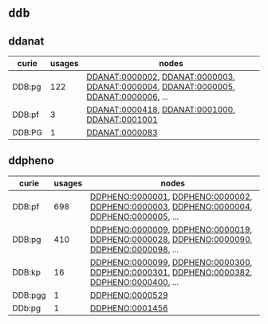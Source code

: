 # `ddb`

## ddanat

| curie   |   usages | nodes                                                                                                                                                                                                                                                                                                                                    |
|---------|----------|------------------------------------------------------------------------------------------------------------------------------------------------------------------------------------------------------------------------------------------------------------------------------------------------------------------------------------------|
| DDB:pg  |      122 | [DDANAT:0000002](http://purl.obolibrary.org/obo/DDANAT_0000002), [DDANAT:0000003](http://purl.obolibrary.org/obo/DDANAT_0000003), [DDANAT:0000004](http://purl.obolibrary.org/obo/DDANAT_0000004), [DDANAT:0000005](http://purl.obolibrary.org/obo/DDANAT_0000005), [DDANAT:0000006](http://purl.obolibrary.org/obo/DDANAT_0000006), ... |
| DDB:pf  |        3 | [DDANAT:0000418](http://purl.obolibrary.org/obo/DDANAT_0000418), [DDANAT:0001000](http://purl.obolibrary.org/obo/DDANAT_0001000), [DDANAT:0001001](http://purl.obolibrary.org/obo/DDANAT_0001001)                                                                                                                                        |
| DDB:PG  |        1 | [DDANAT:0000083](http://purl.obolibrary.org/obo/DDANAT_0000083)                                                                                                                                                                                                                                                                          |

## ddpheno

| curie   |   usages | nodes                                                                                                                                                                                                                                                                                                                                              |
|---------|----------|----------------------------------------------------------------------------------------------------------------------------------------------------------------------------------------------------------------------------------------------------------------------------------------------------------------------------------------------------|
| DDB:pf  |      698 | [DDPHENO:0000001](http://purl.obolibrary.org/obo/DDPHENO_0000001), [DDPHENO:0000002](http://purl.obolibrary.org/obo/DDPHENO_0000002), [DDPHENO:0000003](http://purl.obolibrary.org/obo/DDPHENO_0000003), [DDPHENO:0000004](http://purl.obolibrary.org/obo/DDPHENO_0000004), [DDPHENO:0000005](http://purl.obolibrary.org/obo/DDPHENO_0000005), ... |
| DDB:pg  |      410 | [DDPHENO:0000009](http://purl.obolibrary.org/obo/DDPHENO_0000009), [DDPHENO:0000019](http://purl.obolibrary.org/obo/DDPHENO_0000019), [DDPHENO:0000028](http://purl.obolibrary.org/obo/DDPHENO_0000028), [DDPHENO:0000090](http://purl.obolibrary.org/obo/DDPHENO_0000090), [DDPHENO:0000098](http://purl.obolibrary.org/obo/DDPHENO_0000098), ... |
| DDB:kp  |       16 | [DDPHENO:0000099](http://purl.obolibrary.org/obo/DDPHENO_0000099), [DDPHENO:0000300](http://purl.obolibrary.org/obo/DDPHENO_0000300), [DDPHENO:0000301](http://purl.obolibrary.org/obo/DDPHENO_0000301), [DDPHENO:0000382](http://purl.obolibrary.org/obo/DDPHENO_0000382), [DDPHENO:0000400](http://purl.obolibrary.org/obo/DDPHENO_0000400), ... |
| DDB:pgg |        1 | [DDPHENO:0000529](http://purl.obolibrary.org/obo/DDPHENO_0000529)                                                                                                                                                                                                                                                                                  |
| DDb:pg  |        1 | [DDPHENO:0001456](http://purl.obolibrary.org/obo/DDPHENO_0001456)                                                                                                                                                                                                                                                                                  |

